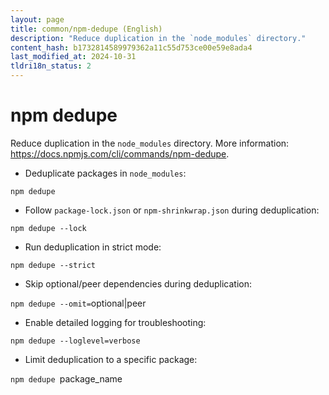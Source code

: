 ```yaml
---
layout: page
title: common/npm-dedupe (English)
description: "Reduce duplication in the `node_modules` directory."
content_hash: b1732814589979362a11c55d753ce00e59e8ada4
last_modified_at: 2024-10-31
tldri18n_status: 2
---
```

# npm dedupe

Reduce duplication in the `node_modules` directory.
More information: <https://docs.npmjs.com/cli/commands/npm-dedupe>.

- Deduplicate packages in `node_modules`:

`npm dedupe`

- Follow `package-lock.json` or `npm-shrinkwrap.json` during deduplication:

`npm dedupe --lock`

- Run deduplication in strict mode:

`npm dedupe --strict`

- Skip optional/peer dependencies during deduplication:

`npm dedupe --omit=`<span class="tldr-var badge badge-pill bg-dark-lm bg-white-dm text-white-lm text-dark-dm font-weight-bold">optional|peer</span>

- Enable detailed logging for troubleshooting:

`npm dedupe --loglevel=verbose`

- Limit deduplication to a specific package:

`npm dedupe `<span class="tldr-var badge badge-pill bg-dark-lm bg-white-dm text-white-lm text-dark-dm font-weight-bold">package_name</span>
